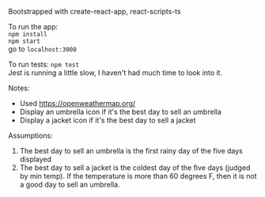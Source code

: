 Bootstrapped with create-react-app, react-scripts-ts

To run the app:  
`npm install`  
`npm start`  
go to `localhost:3000`

To run tests:
`npm test`  
Jest is running a little slow, I haven't had much time to look into it.

Notes:
- Used https://openweathermap.org/ 
- Display an umbrella icon if it's the best day to sell an umbrella
- Display a jacket icon if it's the best day to sell a jacket

Assumptions:
1. The best day to sell an umbrella is the first rainy day of the five days displayed
2. The best day to sell a jacket is the coldest day of the five days (judged by min temp). If the temperature is more than 60 degrees F, then it is not a good day to sell an umbrella.
